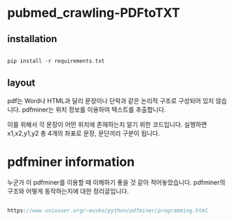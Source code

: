 # pubmed_crawling-PDFtoTXT

## installation

```c

pip install -r requirements.txt

```
## layout
pdf는 Word나 HTML과 달리 문장이나 단락과 같은 논리적 구조로 구성되어 있지 않습니다. 
pdfminer는 위치 정보를 이용하여 텍스트를 추출합니다. 

이를 위해서 각 문장이 어떤 위치에 존재하는지 알기 위한 코드입니다.
실행하면 x1,x2,y1,y2 총 4개의 좌표로 문장, 문단끼리 구분이 됩니다. 




# pdfminer information
누군가 이 pdfminer를 이용할 때 이해하기 좋을 것 같아 적어놓았습니다.
pdfminer의 구조와 어떻게 동작하는지에 대한 정리글입니다. 
```c

https://www.unixuser.org/~euske/python/pdfminer/programming.html

```

